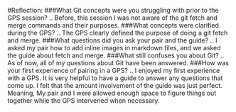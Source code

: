 #Reflection:
###What Git concepts were you struggling with prior to the GPS session? ..
Before, this session I was not aware of the git fetch and merge commands and their purposes.
###What concepts were clarified during the GPS? ..
The GPS clearly defined the purpose of doing a git fetch and merge.
###What questions did you ask your pair and the guide? ..
I asked my pair how to add inline images in markdown files, and we asked the guide about fetch and merge.
###What still confuses you about Git? ..
As of now, all of my questions about Git have been answered.
###How was your first experience of pairing in a GPS? ..
I enjoyed my first experience with a GPS. It is very helpful to have a guide to answer any questions that come up. I felt that the amount involvement of the guide was just perfect. Meaning, My pair and I were allowed enough space to figure things out together while the GPS intervened when necessary. 